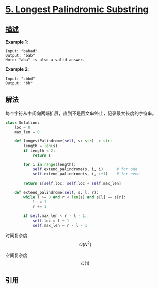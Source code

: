 # [5. Longest Palindromic Substring](https://leetcode.com/problems/longest-palindromic-substring/)

## [描述](https://leetcode.com/problems/longest-palindromic-substring/)

**Example 1**:

```text
Input: "babad"
Output: "bab"
Note: "aba" is also a valid answer.
```

**Example 2**:

```text
Input: "cbbd"
Output: "bb"
```
## 解法

每个字符从中间向两端扩展，直到不是回文串终止，记录最大长度的字符串。

```python
class Solution:
    loc = 0
    max_len = 0

    def longestPalindrome(self, s: str) -> str:
        length = len(s)
        if length < 2:
            return s

        for i in range(length):
            self.extend_palindrome(s, i, i)      # for odd
            self.extend_palindrome(s, i, i+1)    # for even
        
        return s[self.loc: self.loc + self.max_len]

    def extend_palindrome(self, s, l, r):
        while l >= 0 and r < len(s) and s[l] == s[r]:
            l -= 1
            r += 1

        if self.max_len < r - l - 1:
            self.loc = l + 1
            self.max_len = r - l - 1

```

时间复杂度 $$O(N^2)$$

空间复杂度 $$O(1)$$

## 引用

